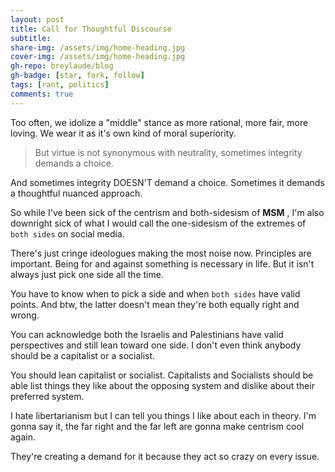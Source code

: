 ```yaml
---
layout: post
title: Call for Thoughtful Discourse
subtitle: 
share-img: /assets/img/home-heading.jpg
cover-img: /assets/img/home-heading.jpg
gh-repo: breylaude/blog
gh-badge: [star, fork, follow]
tags: [rant, politics]
comments: true
---
```


Too often, we idolize a "middle" stance as more rational, more fair, more loving. We wear it as it's own kind of moral superiority.

> But virtue is not synonymous with neutrality, sometimes integrity demands a choice.

And sometimes integrity DOESN'T demand a choice. Sometimes it demands a thoughtful nuanced approach. 

So while I've been sick of the centrism and both-sidesism of **MSM** , I'm also downright sick of what I would call the one-sidesism of the extremes of `both sides` on social media. 

There's just cringe ideologues making the most noise now. Principles are important. Being for and against something is necessary in life. But it isn't always just pick one side all the time. 

You have to know when to pick a side and when `both sides` have valid points. And btw, the latter doesn't mean they're both equally right and wrong. 

You can acknowledge both the Israelis and Palestinians have valid perspectives and still lean toward one side. I don't even think anybody should be a capitalist or a socialist. 

You should lean capitalist or socialist. Capitalists and Socialists should be able list things they like about the opposing system and dislike about their preferred system. 

I hate libertarianism but I can tell you things I like about each in theory. I'm gonna say it, the far right and the far left are gonna make centrism cool again. 

They're creating a demand for it because they act so crazy on every issue.
